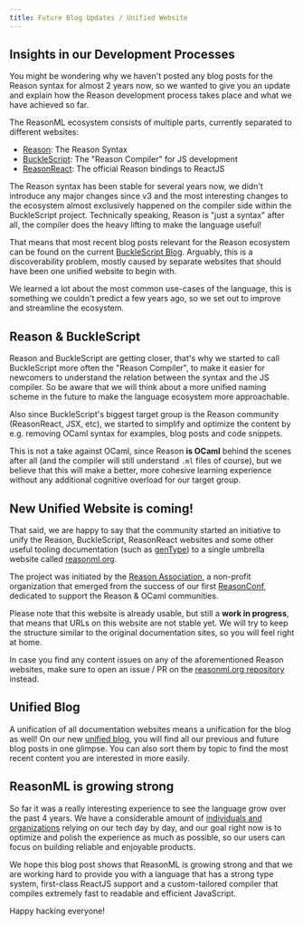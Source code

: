 ```yaml
---
title: Future Blog Updates / Unified Website
---
```


## Insights in our Development Processes

You might be wondering why we haven't posted any blog posts for the Reason syntax for almost 2 years now, so we wanted to give you an update and explain how the Reason development process takes place and what we have achieved so far.

The ReasonML ecosystem consists of multiple parts, currently separated to different websites:
- [Reason](https:///reasonml.github.io): The Reason Syntax
- [BuckleScript](https://bucklescript.github.io): The "Reason Compiler" for JS development
- [ReasonReact](https://reasonml.github.io/reasonreact): The official Reason bindings to ReactJS

The Reason syntax has been stable for several years now, we didn't introduce any major changes since v3 and the most interesting changes to the ecosystem almost exclusively happened on the compiler side within the BuckleScript project. Technically speaking, Reason is "just a syntax" after all, the compiler does the heavy lifting to make the language useful!

That means that most recent blog posts relevant for the Reason ecosystem can be found on the current [BuckleScript Blog](https://bucklescript.github.io/blog). Arguably, this is a discoverability problem, mostly caused by separate websites that should have been one unified website to begin with.

We learned a lot about the most common use-cases of the language, this is something we couldn't predict a few years ago, so we set out to improve and streamline the ecosystem.

## Reason & BuckleScript

Reason and BuckleScript are getting closer, that's why we started to call BuckleScript more often the "Reason Compiler", to make it easier for newcomers to understand the relation between the syntax and the JS compiler. So be aware that we will think about a more unified naming scheme in the future to make the language ecosystem more approachable.

Also since BuckleScript's biggest target group is the Reason community (ReasonReact, JSX, etc), we started to simplify and optimize the content by e.g. removing OCaml syntax for examples, blog posts and code snippets.

This is not a take against OCaml, since Reason **is OCaml** behind the scenes after all (and the compiler will still understand `.ml` files of course), but we believe that this will make a better, more cohesive learning experience without any additional cognitive overload for our target group.


## New Unified Website is coming!

That said, we are happy to say that the community started an initiative to unify the Reason, BuckleScript, ReasonReact websites and some other useful tooling documentation (such as [genType](https://github.com/cristianoc/gentype)) to a single umbrella website called [reasonml.org](https://reasonml.org).

The project was initiated by the [Reason Association](https://reason-association.org), a non-profit organization that emerged from the success of our first [ReasonConf](https://reason-conf.com), dedicated to support the Reason & OCaml communities.

Please note that this website is already usable, but still a **work in progress**, that means that URLs on this website are not stable yet. We will try to keep the structure similar to the original documentation sites, so you will feel right at home.

In case you find any content issues on any of the aforementioned Reason websites, make sure to open an issue / PR on the [reasonml.org repository](https://github.com/reason-association/reasonml.org) instead.

## Unified Blog

A unification of all documentation websites means a unification for the blog as well! On our new [unified blog](https://reasonml.org/blog), you will find all our previous and future blog posts in one glimpse. You can also sort them by topic to find the most recent content you are interested in more easily.

## ReasonML is growing strong

So far it was a really interesting experience to see the language grow over the past 4 years. We have a considerable amount of [individuals and organizations](/users-of-reason) relying on our tech day by day, and our goal right now is to optimize and polish the experience as much as possible, so our users can focus on building reliable and enjoyable products.

We hope this blog post shows that ReasonML is growing strong and that we are working hard to provide you with a language that has a strong type system, first-class ReactJS support and a custom-tailored compiler that compiles extremely fast to readable and efficient JavaScript.

Happy hacking everyone!

